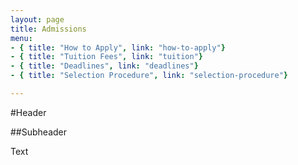 ```yaml
---
layout: page
title: Admissions
menu:
- { title: "How to Apply", link: "how-to-apply"}
- { title: "Tuition Fees", link: "tuition"}
- { title: "Deadlines", link: "deadlines"}
- { title: "Selection Procedure", link: "selection-procedure"}

---
```

#Header

##Subheader

Text